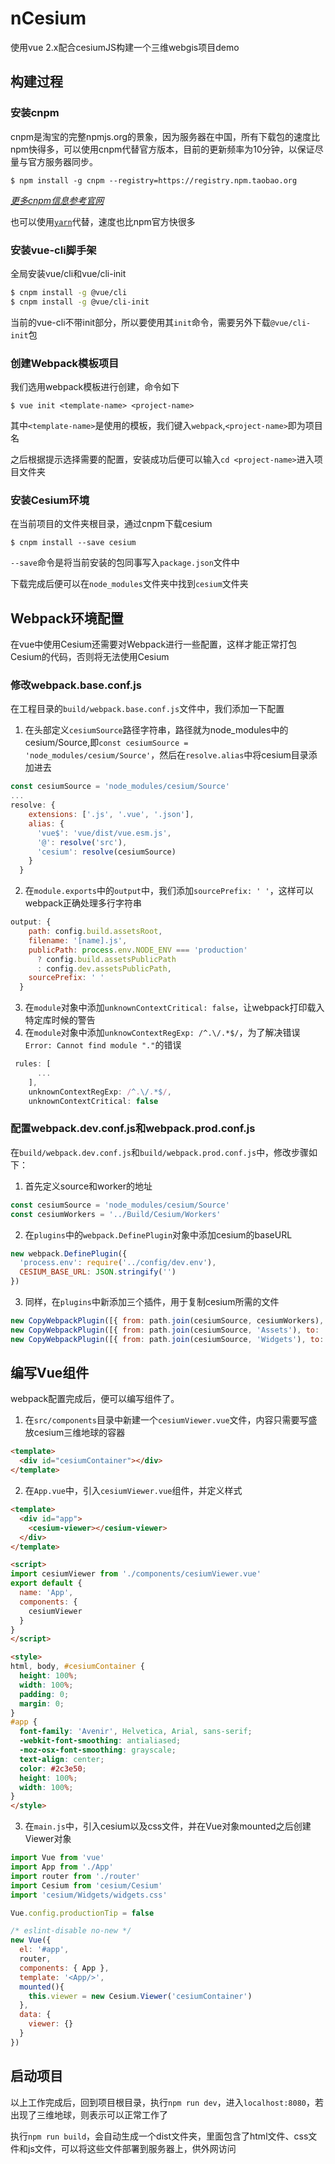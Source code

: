 # nCesium
使用vue 2.x配合cesiumJS构建一个三维webgis项目demo

## 构建过程
### 安装cnpm
cnpm是淘宝的完整npmjs.org的景象，因为服务器在中国，所有下载包的速度比npm快得多，可以使用cnpm代替官方版本，目前的更新频率为10分钟，以保证尽量与官方服务器同步。

```
$ npm install -g cnpm --registry=https://registry.npm.taobao.org
```

*[更多cnpm信息参考官网](https://npm.taobao.org/)*

也可以使用[`yarn`]((https://yarn.org.cn/))代替，速度也比npm官方快很多

### 安装vue-cli脚手架
全局安装vue/cli和vue/cli-init
```bash
$ cnpm install -g @vue/cli
$ cnpm install -g @vue/cli-init
```

当前的vue-cli不带init部分，所以要使用其`init`命令，需要另外下载`@vue/cli-init`包

### 创建Webpack模板项目
我们选用webpack模板进行创建，命令如下

```
$ vue init <template-name> <project-name>
```

其中`<template-name>`是使用的模板，我们键入`webpack`,`<project-name>`即为项目名

之后根据提示选择需要的配置，安装成功后便可以输入`cd <project-name>`进入项目文件夹

### 安装Cesium环境

在当前项目的文件夹根目录，通过cnpm下载cesium

```
$ cnpm install --save cesium
```

`--save`命令是将当前安装的包同事写入`package.json`文件中

下载完成后便可以在`node_modules`文件夹中找到`cesium`文件夹

## Webpack环境配置

在vue中使用Cesium还需要对Webpack进行一些配置，这样才能正常打包Cesium的代码，否则将无法使用Cesium

### 修改webpack.base.conf.js
在工程目录的`build/webpack.base.conf.js`文件中，我们添加一下配置

1. 在头部定义`cesiumSource`路径字符串，路径就为node_modules中的cesium/Source,即`const cesiumSource = 'node_modules/cesium/Source'`，然后在`resolve.alias`中将cesium目录添加进去

```javascript
const cesiumSource = 'node_modules/cesium/Source'
...
resolve: {
    extensions: ['.js', '.vue', '.json'],
    alias: {
      'vue$': 'vue/dist/vue.esm.js',
      '@': resolve('src'),
      'cesium': resolve(cesiumSource)
    }
  }
```

2. 在`module.exports`中的`output`中，我们添加`sourcePrefix: ' '`，这样可以webpack正确处理多行字符串
```javascript
output: {
    path: config.build.assetsRoot,
    filename: '[name].js',
    publicPath: process.env.NODE_ENV === 'production'
      ? config.build.assetsPublicPath
      : config.dev.assetsPublicPath,
    sourcePrefix: ' '
  }
``` 

3. 在`module`对象中添加`unknownContextCritical: false`，让webpack打印载入特定库时候的警告
4. 在`module`对象中添加`unknowContextRegExp: /^.\/.*$/`，为了解决错误`Error: Cannot find module "."`的错误

```javascript
 rules: [
      ...
    ],
    unknownContextRegExp: /^.\/.*$/,
    unknownContextCritical: false
```

### 配置webpack.dev.conf.js和webpack.prod.conf.js
在`build/webpack.dev.conf.js`和`build/webpack.prod.conf.js`中，修改步骤如下：

1. 首先定义source和worker的地址

```javascript
const cesiumSource = 'node_modules/cesium/Source'
const cesiumWorkers = '../Build/Cesium/Workers'
```

2. 在`plugins`中的`webpack.DefinePlugin`对象中添加cesium的baseURL
```javascript
new webpack.DefinePlugin({
  'process.env': require('../config/dev.env'),
  CESIUM_BASE_URL: JSON.stringify('')
})
```

3. 同样，在`plugins`中新添加三个插件，用于复制cesium所需的文件
```javascript
new CopyWebpackPlugin([{ from: path.join(cesiumSource, cesiumWorkers), to: 'Workers'}]),
new CopyWebpackPlugin([{ from: path.join(cesiumSource, 'Assets'), to: 'Assets'}]),
new CopyWebpackPlugin([{ from: path.join(cesiumSource, 'Widgets'), to: 'Widgets'}]),
```

## 编写Vue组件
webpack配置完成后，便可以编写组件了。

1. 在`src/components`目录中新建一个`cesiumViewer.vue`文件，内容只需要写盛放cesium三维地球的容器
```html
<template>
  <div id="cesiumContainer"></div>
</template>
```

2. 在`App.vue`中，引入`cesiumViewer.vue`组件，并定义样式
```html
<template>
  <div id="app">
    <cesium-viewer></cesium-viewer>
  </div>
</template>

<script>
import cesiumViewer from './components/cesiumViewer.vue'
export default {
  name: 'App',
  components: {
    cesiumViewer
  }
}
</script>

<style>
html, body, #cesiumContainer {
  height: 100%;
  width: 100%;
  padding: 0;
  margin: 0;
}
#app {
  font-family: 'Avenir', Helvetica, Arial, sans-serif;
  -webkit-font-smoothing: antialiased;
  -moz-osx-font-smoothing: grayscale;
  text-align: center;
  color: #2c3e50;
  height: 100%;
  width: 100%;
}
</style>
```

3. 在`main.js`中，引入cesium以及css文件，并在Vue对象mounted之后创建Viewer对象
```javascript
import Vue from 'vue'
import App from './App'
import router from './router'
import Cesium from 'cesium/Cesium'
import 'cesium/Widgets/widgets.css'

Vue.config.productionTip = false

/* eslint-disable no-new */
new Vue({
  el: '#app',
  router,
  components: { App },
  template: '<App/>',
  mounted(){
    this.viewer = new Cesium.Viewer('cesiumContainer')
  },
  data: {
    viewer: {}
  }
})
```

## 启动项目
以上工作完成后，回到项目根目录，执行`npm run dev`，进入`localhost:8080`，若出现了三维地球，则表示可以正常工作了

执行`npm run build`，会自动生成一个dist文件夹，里面包含了html文件、css文件和js文件，可以将这些文件部署到服务器上，供外网访问
